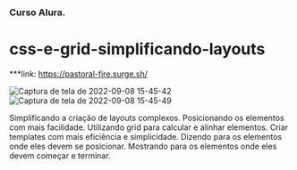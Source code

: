 ### Curso Alura.
# css-e-grid-simplificando-layouts

***link: https://pastoral-fire.surge.sh/

![Captura de tela de 2022-09-08 15-45-42](https://user-images.githubusercontent.com/88301906/189201611-ef3b1b4b-ae54-4a52-a6c3-defb3ce9fb23.png)
![Captura de tela de 2022-09-08 15-45-49](https://user-images.githubusercontent.com/88301906/189201647-4ea54120-285f-46e0-b8b5-8838bdfc2793.png)

Simplificando a criação de layouts complexos. Posicionando os elementos com mais facilidade. Utilizando grid para calcular e alinhar elementos. Criar templates com mais eficiência e simplicidade. Dizendo para os elementos onde eles devem se posicionar. Mostrando para os elementos onde eles devem começar e terminar.
